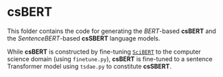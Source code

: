 # csBERT

This folder contains the code for generating the *BERT*-based **csBERT** and the *SentenceBERT*-based **csSBERT** language models. 

While **csBERT** is constructed by fine-tuning [`SciBERT`](https://github.com/allenai/scibert) to the computer science domain (using `finetune.py`), **csBERT** is fine-tuned to a sentence Transformer model using `tsdae.py` to constitute **csSBERT**.
